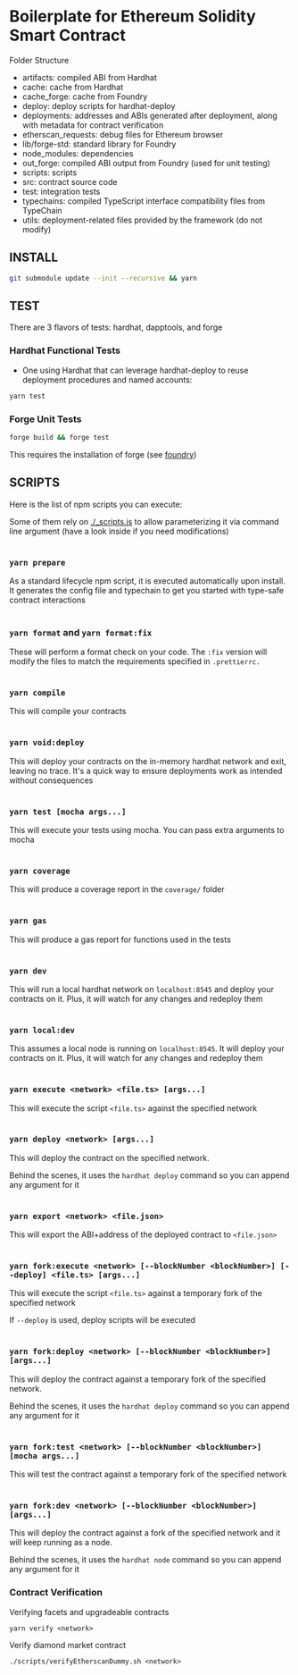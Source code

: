 # Boilerplate for Ethereum Solidity Smart Contract

Folder Structure

- artifacts: compiled ABI from Hardhat
- cache: cache from Hardhat
- cache_forge: cache from Foundry
- deploy: deploy scripts for hardhat-deploy
- deployments: addresses and ABIs generated after deployment, along with metadata for contract verification
- etherscan_requests: debug files for Ethereum browser
- lib/forge-std: standard library for Foundry
- node_modules: dependencies
- out_forge: compiled ABI output from Foundry (used for unit testing)
- scripts: scripts
- src: contract source code
- test: integration tests
- typechains: compiled TypeScript interface compatibility files from TypeChain
- utils: deployment-related files provided by the framework (do not modify)

## INSTALL

```bash
git submodule update --init --recursive && yarn
```

## TEST

There are 3 flavors of tests: hardhat, dapptools, and forge

### Hardhat Functional Tests

- One using Hardhat that can leverage hardhat-deploy to reuse deployment procedures and named accounts:

```bash
yarn test
```

### Forge Unit Tests

```bash
forge build && forge test
```

This requires the installation of forge (see [foundry](https://github.com/gakonst/foundry))

## SCRIPTS

Here is the list of npm scripts you can execute:

Some of them rely on [./\_scripts.js](./_scripts.js) to allow parameterizing it via command line argument (have a look inside if you need modifications)
<br/><br/>

### `yarn prepare`

As a standard lifecycle npm script, it is executed automatically upon install. It generates the config file and typechain to get you started with type-safe contract interactions
<br/><br/>

### `yarn format` and `yarn format:fix`

These will perform a format check on your code. The `:fix` version will modify the files to match the requirements specified in `.prettierrc.`
<br/><br/>

### `yarn compile`

This will compile your contracts
<br/><br/>

### `yarn void:deploy`

This will deploy your contracts on the in-memory hardhat network and exit, leaving no trace. It's a quick way to ensure deployments work as intended without consequences
<br/><br/>

### `yarn test [mocha args...]`

This will execute your tests using mocha. You can pass extra arguments to mocha
<br/><br/>

### `yarn coverage`

This will produce a coverage report in the `coverage/` folder
<br/><br/>

### `yarn gas`

This will produce a gas report for functions used in the tests
<br/><br/>

### `yarn dev`

This will run a local hardhat network on `localhost:8545` and deploy your contracts on it. Plus, it will watch for any changes and redeploy them
<br/><br/>

### `yarn local:dev`

This assumes a local node is running on `localhost:8545`. It will deploy your contracts on it. Plus, it will watch for any changes and redeploy them
<br/><br/>

### `yarn execute <network> <file.ts> [args...]`

This will execute the script `<file.ts>` against the specified network
<br/><br/>

### `yarn deploy <network> [args...]`

This will deploy the contract on the specified network.

Behind the scenes, it uses the `hardhat deploy` command so you can append any argument for it
<br/><br/>

### `yarn export <network> <file.json>`

This will export the ABI+address of the deployed contract to `<file.json>`
<br/><br/>

### `yarn fork:execute <network> [--blockNumber <blockNumber>] [--deploy] <file.ts> [args...]`

This will execute the script `<file.ts>` against a temporary fork of the specified network

If `--deploy` is used, deploy scripts will be executed
<br/><br/>

### `yarn fork:deploy <network> [--blockNumber <blockNumber>] [args...]`

This will deploy the contract against a temporary fork of the specified network.

Behind the scenes, it uses the `hardhat deploy` command so you can append any argument for it
<br/><br/>

### `yarn fork:test <network> [--blockNumber <blockNumber>] [mocha args...]`

This will test the contract against a temporary fork of the specified network
<br/><br/>

### `yarn fork:dev <network> [--blockNumber <blockNumber>] [args...]`

This will deploy the contract against a fork of the specified network and it will keep running as a node.

Behind the scenes, it uses the `hardhat node` command so you can append any argument for it

### Contract Verification

Verifying facets and upgradeable contracts

`yarn verify <network>`

Verify diamond market contract

`./scripts/verifyEtherscanDummy.sh <network>`
